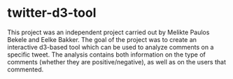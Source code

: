 # twitter-d3-tool

This project was an independent project carried out by Melikte Paulos Bekele and Eelke Bakker.
The goal of the project was to create an interactive d3-based tool which can be used
to analyze comments on a specific tweet. The analysis contains both information on the type
of comments (whether they are positive/negative), as well as on the users that commented. 